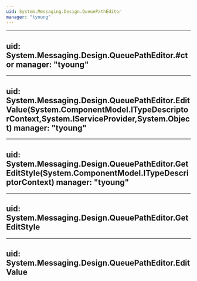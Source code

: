 ```yaml
---
uid: System.Messaging.Design.QueuePathEditor
manager: "tyoung"
---
```


---
uid: System.Messaging.Design.QueuePathEditor.#ctor
manager: "tyoung"
---

---
uid: System.Messaging.Design.QueuePathEditor.EditValue(System.ComponentModel.ITypeDescriptorContext,System.IServiceProvider,System.Object)
manager: "tyoung"
---

---
uid: System.Messaging.Design.QueuePathEditor.GetEditStyle(System.ComponentModel.ITypeDescriptorContext)
manager: "tyoung"
---

---
uid: System.Messaging.Design.QueuePathEditor.GetEditStyle
---

---
uid: System.Messaging.Design.QueuePathEditor.EditValue
---
